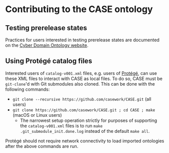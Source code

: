 # Contributing to the CASE ontology


## Testing prerelease states

Practices for users interested in testing prerelease states are documented on the [Cyber Domain Ontology website](https://cyberdomainontology.org/ontology/development/#testing-prereleases).


## Using Protégé catalog files

Interested users of `catalog-v001.xml` files, e.g. users of [Protégé](https://protege.stanford.edu/), can use these XML files to interact with CASE as local files.  To do so, CASE must be `git-clone`'d with Git submodules also cloned.  This can be done with the following commands:

* `git clone --recursive https://github.com/casework/CASE.git` (all users)
* `git clone https://github.com/casework/CASE.git ; cd CASE ; make` (macOS or Linux users)
   - The narrowest setup operation strictly for purposes of supporting the `catalog-v001.xml` files is to run `make .git_submodule_init.done.log` instead of the default `make all`.

Protégé should not require network connectivity to load imported ontologies after the above commands are run.
